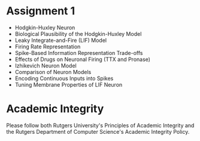 # Assignment 1
- Hodgkin-Huxley Neuron
- Biological Plausibility of the Hodgkin-Huxley Model
- Leaky Integrate-and-Fire (LIF) Model
- Firing Rate Representation
- Spike-Based Information Representation Trade-offs
- Effects of Drugs on Neuronal Firing (TTX and Pronase)
- Izhikevich Neuron Model
- Comparison of Neuron Models
- Encoding Continuous Inputs into Spikes
- Tuning Membrane Properties of LIF Neuron

# Academic Integrity
Please follow both Rutgers University's Principles of Academic Integrity and the Rutgers Department of Computer Science's Academic Integrity Policy.

